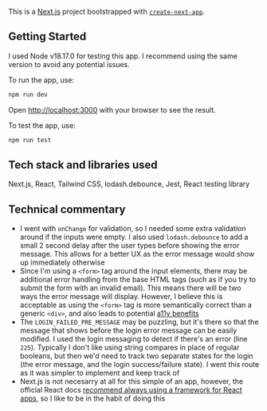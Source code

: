 This is a [Next.js](https://nextjs.org/) project bootstrapped with [`create-next-app`](https://github.com/vercel/next.js/tree/canary/packages/create-next-app).

## Getting Started

I used Node v18.17.0 for testing this app. I recommend using the same version to avoid any potential issues.

To run the app, use:

```bash
npm run dev
```

Open [http://localhost:3000](http://localhost:3000) with your browser to see the result.

To test the app, use:

```bash
npm run test
```

## Tech stack and libraries used

Next.js, React, Tailwind CSS, lodash.debounce, Jest, React testing library

## Technical commentary

- I went with `onChange` for validation, so I needed some extra validation around if the inputs were empty. I also used `lodash.debounce` to add a small 2 second delay after the user types before showing the error message. This allows for a better UX as the error message would show up immediately otherwise
- Since I'm using a `<form>` tag around the input elements, there may be additional error handling from the base HTML tags (such as if you try to submit the form with an invalid email). This means there will be two ways the error message will display. However, I believe this is acceptable as using the `<form>` tag is more semantically correct than a generic `<div>`, and also leads to potential [a11y benefits](https://www.w3.org/TR/2014/NOTE-WCAG20-TECHS-20140916/G184)
- The `LOGIN_FAILED_PRE_MESSAGE` may be puzzling, but it's there so that the message that shows before the login error message can be easily modified. I used the login messaging to detect if there's an error (line `225`). Typically I don't like using string compares in place of regular booleans, but then we'd need to track two separate states for the login (the error message, and the login success/failure state). I went this route as it was simpler to implement and keep track of
- Next.js is not necesarry at all for this simple of an app, however, the official React docs [recommend always using a framework for React apps](https://react.dev/learn/start-a-new-react-project), so I like to be in the habit of doing this
